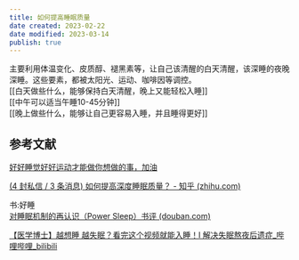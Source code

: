 ```yaml
---
title: 如何提高睡眠质量
date created: 2023-02-22
date modified: 2023-03-14
publish: true
---
```


主要利用体温变化、皮质醇、褪黑素等，让自己该清醒的白天清醒，该深睡的夜晚深睡。这些要素，都被太阳光、运动、咖啡因等调控。  
[[白天做些什么，能够保持白天清醒，晚上又能轻松入睡]]  
[[中午可以适当午睡10-45分钟]]  
[[晚上做些什么，能够让自己更容易入睡，并且睡得更好]]

## 参考文献

[好好睡觉好好运动才能做你想做的事，加油](https://www.notion.so/d612d5fc207b49998b595303b7d8de12)

[(4 封私信 / 3 条消息) 如何提高深度睡眠质量？ - 知乎 (zhihu.com)](https://www.zhihu.com/question/21367788)

书:好睡  
[对睡眠机制的再认识（Power Sleep）书评 (douban.com)](https://book.douban.com/review/5658664/)

[【医学博士】越想睡 越失眠？看完这个视频就能入睡！I 解决失眠熬夜后遗症\_哔哩哔哩\_bilibili](http://b23.tv/gbTv2lZ)
